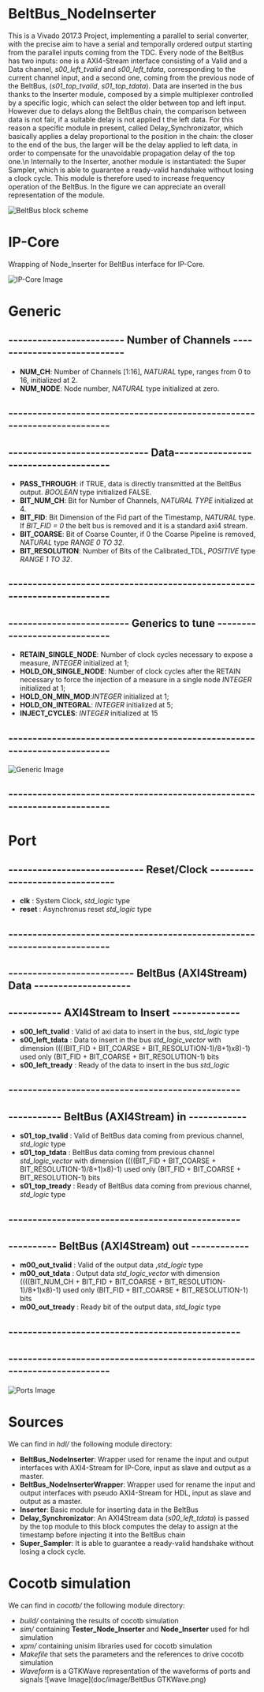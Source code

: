 # BeltBus_NodeInserter
This is a Vivado 2017.3 Project, implementing a parallel to serial converter, with the precise aim to have a serial and temporally ordered output starting from the parallel inputs coming from the TDC.
Every node of the BeltBus has two inputs: one is a AXI4-Stream interface consisting of a Valid and a Data channel, *s00_left_tvalid* and *s00_left_tdata*, corresponding to the current channel input, and a second one, coming from the previous node of the BeltBus, (*s01_top_tvalid*, *s01_top_tdata*).
Data are inserted in the bus thanks to the Inserter module, composed by a simple multiplexer controlled by a specific logic, which can select the older between top and left input. However due to delays along the BeltBus chain, the comparison between data is not fair, if a suitable delay is not applied t the left data. For this reason a specific module in present, called Delay_Synchronizator, which basically applies a delay proportional to the position in the chain: the closer to the end of the bus, the larger will be the delay applied to left data, in order to compensate for the unavoidable propagation delay of the top one.\n
Internally to the Inserter, another module is instantiated: the Super Sampler, which is able to guarantee a ready-valid handshake without losing a clock cycle. This module is therefore used to increase frequency operation of the BeltBus. In the figure we can appreciate an overall representation of the module.

![BeltBus block scheme](doc/image/BeltBus.png)


# IP-Core
Wrapping of Node_Inserter for BeltBus interface for IP-Core.

![IP-Core Image](doc/image/IP-Core.png)

# Generic
## ------------------------ Number of Channels ----------------------------
- **NUM_CH**: Number of Channels [1:16], *NATURAL* type, ranges from 0 to 16, initialized at 2.
- **NUM_NODE**: Node number, *NATURAL* type initialized at zero.
## ------------------------------------------------------------------------

## ----------------------------- Data-------------------------------------
- **PASS_THROUGH**: if TRUE, data is directly transmitted at the BeltBus output.	*BOOLEAN* type initialized FALSE.
- **BIT_NUM_CH**:	Bit for Number of Channels, *NATURAL TYPE* initialized at 4.
- **BIT_FID**: Bit Dimension of the Fid part of the Timestamp, *NATURAL* type. If *BIT_FID = 0* the belt bus is removed and it is a standard axi4 stream.
- **BIT_COARSE**: Bit of Coarse Counter, if 0 the Coarse Pipeline is removed, *NATURAL* type *RANGE 0 TO 32*.
- **BIT_RESOLUTION**: Number of Bits of the Calibrated_TDL, *POSITIVE* type *RANGE 1 TO 32*.
## ------------------------------------------------------------------------

## ------------------------- Generics to tune -----------------------------
- **RETAIN_SINGLE_NODE**: Number of clock cycles necessary to expose a measure,	*INTEGER*	initialized at	1;
- **HOLD_ON_SINGLE_NODE**: Number of clock cycles after the RETAIN necessary to force the injection of a measure in a single node *INTEGER*	initialized at 1;
- **HOLD_ON_MIN_MOD**:*INTEGER*	initialized at 1;
- **HOLD_ON_INTEGRAL**:	*INTEGER*	initialized at	5;
- **INJECT_CYCLES**:	*INTEGER*	initialized at	15
## ------------------------------------------------------------------------
![Generic Image](doc/image/Generic.png)
## ------------------------------------------------------------------------

# Port

## ---------------------------- Reset/Clock -------------------------------
- **clk**		: System Clock, *std_logic* type
- **reset**	: Asynchronus reset	*std_logic* type
## ------------------------------------------------------------------------

## -------------------------- BeltBus (AXI4Stream) Data --------------------

## ----------- AXI4Stream to Insert --------------
- **s00_left_tvalid**	: Valid of axi data to insert in the bus,	*std_logic*	type
- **s00_left_tdata**	:	Data to insert in the bus *std_logic_vector* with dimension ((((BIT_FID + BIT_COARSE + BIT_RESOLUTION-1)/8+1)x8)-1) used only (BIT_FID + BIT_COARSE + BIT_RESOLUTION-1) bits
- **s00_left_tready**	:	Ready of the data to insert in the bus *std_logic*
## ------------------------------------------------

## ----------- BeltBus (AXI4Stream) in ------------
- **s01_top_tvalid**	:	Valid of BeltBus data coming from previous channel,	*std_logic*	type
- **s01_top_tdata**	: BeltBus data coming from previous channel	*std_logic_vector* with dimension ((((BIT_FID + BIT_COARSE + BIT_RESOLUTION-1)/8+1)x8)-1) used only (BIT_FID + BIT_COARSE + BIT_RESOLUTION-1) bits
- **s01_top_tready**	:	Ready of BeltBus data coming from previous channel,	*std_logic*	type
## ------------------------------------------------

## ---------- BeltBus (AXI4Stream) out ------------
- **m00_out_tvalid**	:	Valid of the output data ,*std_logic* type
- **m00_out_tdata**	:	Output data	*std_logic_vector* with dimension ((((BIT_NUM_CH + BIT_FID + BIT_COARSE + BIT_RESOLUTION-1)/8+1)x8)-1) used only (BIT_FID + BIT_COARSE + BIT_RESOLUTION-1) bits
- **m00_out_tready**	:	Ready bit of the output data, *std_logic* type
## ------------------------------------------------

## ------------------------------------------------------------------------
![Ports Image](doc/image/Ports.png)


# Sources

 We can find in *hdl/* the following module directory:

- **BeltBus_NodeInserter**: Wrapper used for rename the input and output interfaces with AXI4-Stream for IP-Core, input as slave and output as a master.
- **BeltBus_NodeInserterWrapper**: Wrapper used for rename the input and output interfaces with pseudo AXI4-Stream for HDL, input as slave and output as a master.
- **Inserter**: Basic module for inserting data in the BeltBus
- **Delay_Synchronizator**:  An AXI4Stream data (*s00_left_tdata*) is passed by the top module to this block computes the delay to assign at the timestamp before injecting it into the BeltBus chain
- **Super_Sampler**: It is able to guarantee a ready-valid handshake without losing a clock cycle.

# Cocotb simulation
 We can find in  *cocotb/* the following module directory:

- *build/* containing the results of cocotb simulation
- *sim/* containing **Tester_Node_Inserter** and **Node_Inserter** used for hdl simulation
- *xpm/* containing unisim libraries used for cocotb simulation
- *Makefile* that sets the parameters and the references to drive cocotb simulation
- *Waveform* is a GTKWave representation of the waveforms of ports and signals
![wave Image](doc/image/BeltBus GTKWave.png)
